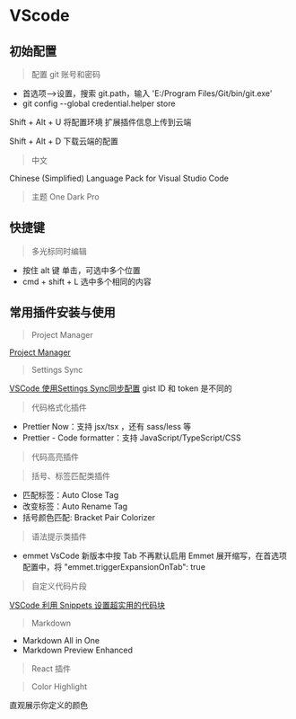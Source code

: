 
# VScode
## 初始配置
> 配置 git 账号和密码
- 首选项-->设置，搜索 git.path，输入 'E:/Program Files/Git/bin/git.exe'
- git config --global credential.helper store

Shift + Alt + U 将配置环境 扩展插件信息上传到云端

Shift + Alt + D 下载云端的配置


> 中文

Chinese (Simplified) Language Pack for Visual Studio Code

> 主题
One Dark Pro

## 快捷键

> 多光标同时编辑

-  按住 alt 键 单击，可选中多个位置
- cmd + shift + L 选中多个相同的内容


## 常用插件安装与使用

> Project Manager

[Project Manager](https://blog.csdn.net/jinzhu1911/article/details/102964065)

> Settings Sync

[VSCode 使用Settings Sync同步配置](https://www.cnblogs.com/lychee/p/11214032.html)
gist ID 和 token 是不同的

> 代码格式化插件
- Prettier Now：支持 jsx/tsx ，还有 sass/less 等
- Prettier - Code formatter：支持 JavaScript/TypeScript/CSS
  
> 代码高亮插件


> 括号、标签匹配类插件
- 匹配标签：Auto Close Tag
- 改变标签：Auto Rename Tag
- 括号颜色匹配: Bracket Pair Colorizer



> 语法提示类插件

- emmet
VsCode 新版本中按 Tab 不再默认启用 Emmet 展开缩写，在首选项配置中，将 "emmet.triggerExpansionOnTab": true





> 自定义代码片段

[VSCode 利用 Snippets 设置超实用的代码块](https://juejin.im/post/5d0496415188257fff23b077)

> Markdown
- Markdown All in One
- Markdown Preview Enhanced

> React 插件


> Color Highlight

直观展示你定义的颜色
